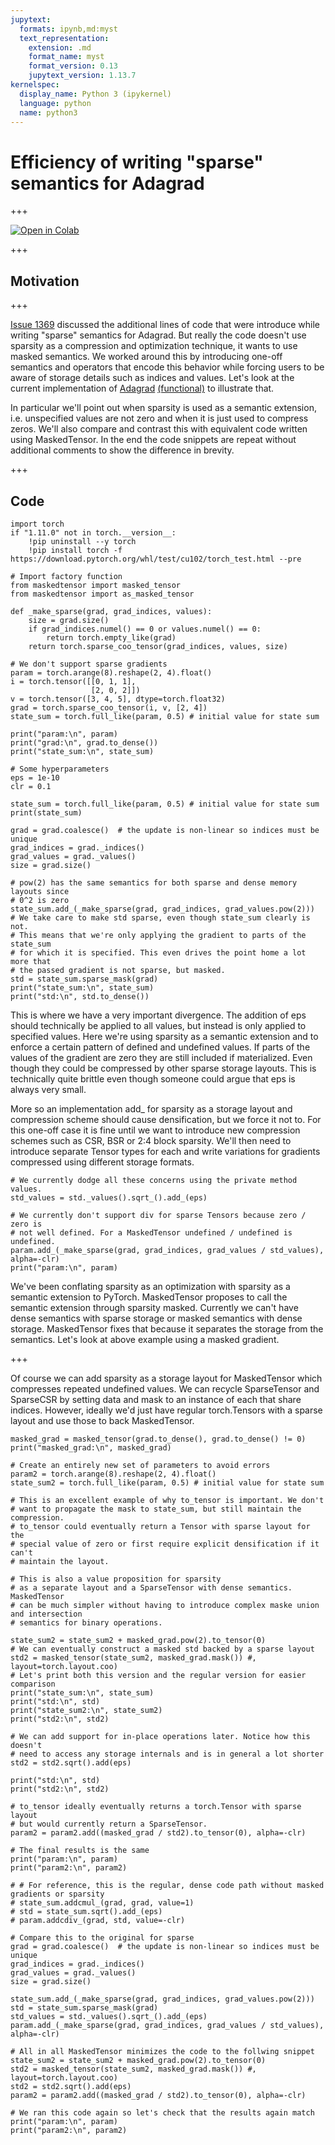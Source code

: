 ```yaml
---
jupytext:
  formats: ipynb,md:myst
  text_representation:
    extension: .md
    format_name: myst
    format_version: 0.13
    jupytext_version: 1.13.7
kernelspec:
  display_name: Python 3 (ipykernel)
  language: python
  name: python3
---
```


# Efficiency of writing "sparse" semantics for Adagrad

+++

[![Open in Colab](https://colab.research.google.com/assets/colab-badge.svg)](https://colab.research.google.com/github/pytorch/maskedtensor/blob/main/docs/source/notebooks/issue_1369.ipynb)

+++

## Motivation

+++

[Issue 1369](https://github.com/pytorch/pytorch/issues/1369) discussed the additional lines of code that were introduce while writing "sparse" semantics for Adagrad. But really the code doesn't use sparsity as a compression and optimization technique, it wants to use masked semantics. We worked around this by introducing one-off semantics and operators that encode this behavior while forcing users to be aware of storage details such as indices and values. Let's look at the current implementation of [Adagrad](https://github.com/pytorch/pytorch/blob/master/torch/optim/adagrad.py) [(functional)](https://github.com/pytorch/pytorch/blob/6c2f235d368b697072699e5ca9485fd97d0b9bcc/torch/optim/_functional.py#L16-L51) to illustrate that.

In particular we'll point out when sparsity is used as a semantic extension, i.e. unspecified values are not zero and when it is just used to compress zeros. We'll also compare and contrast this with equivalent code written using MaskedTensor. In the end the code snippets are repeat without additional comments to show the difference in brevity.

+++

## Code

```{code-cell} ipython3
import torch
if "1.11.0" not in torch.__version__:
    !pip uninstall --y torch
    !pip install torch -f https://download.pytorch.org/whl/test/cu102/torch_test.html --pre
```

```{code-cell} ipython3
# Import factory function
from maskedtensor import masked_tensor
from maskedtensor import as_masked_tensor
```

```{code-cell} ipython3
def _make_sparse(grad, grad_indices, values):
    size = grad.size()
    if grad_indices.numel() == 0 or values.numel() == 0:
        return torch.empty_like(grad)
    return torch.sparse_coo_tensor(grad_indices, values, size)

# We don't support sparse gradients
param = torch.arange(8).reshape(2, 4).float()
i = torch.tensor([[0, 1, 1],
                  [2, 0, 2]])
v = torch.tensor([3, 4, 5], dtype=torch.float32)
grad = torch.sparse_coo_tensor(i, v, [2, 4])
state_sum = torch.full_like(param, 0.5) # initial value for state sum

print("param:\n", param)
print("grad:\n", grad.to_dense())
print("state_sum:\n", state_sum)

# Some hyperparameters
eps = 1e-10
clr = 0.1
```

```{code-cell} ipython3
state_sum = torch.full_like(param, 0.5) # initial value for state sum
print(state_sum)

grad = grad.coalesce()  # the update is non-linear so indices must be unique
grad_indices = grad._indices()
grad_values = grad._values()
size = grad.size()

# pow(2) has the same semantics for both sparse and dense memory layouts since
# 0^2 is zero
state_sum.add_(_make_sparse(grad, grad_indices, grad_values.pow(2)))
# We take care to make std sparse, even though state_sum clearly is not.
# This means that we're only applying the gradient to parts of the state_sum
# for which it is specified. This even drives the point home a lot more that
# the passed gradient is not sparse, but masked.
std = state_sum.sparse_mask(grad)
print("state_sum:\n", state_sum)
print("std:\n", std.to_dense())
```

This is where we have a very important divergence. The addition of eps
should technically be applied to all values, but instead is only applied to
specified values. Here we're using sparsity as a semantic extension and
to enforce a certain pattern of defined and undefined values. If parts
of the values of the gradient are zero they are still included if materialized.
Even though they could be compressed by other sparse storage layouts.
This is technically quite brittle even though someone could argue that eps is
always very small.

More so an implementation add\_ for sparsity as a storage layout and compression
scheme should cause densification, but we force it not to. For this one-off
case it is fine until we want to introduce new compression schemes such as
CSR, BSR or 2:4 block sparsity. We'll then need to introduce separate Tensor
types for each and write variations for gradients compressed using different
storage formats.

```{code-cell} ipython3
# We currently dodge all these concerns using the private method values.
std_values = std._values().sqrt_().add_(eps)

# We currently don't support div for sparse Tensors because zero / zero is
# not well defined. For a MaskedTensor undefined / undefined is undefined.
param.add_(_make_sparse(grad, grad_indices, grad_values / std_values), alpha=-clr)
print("param:\n", param)
```

We've been conflating sparsity as an optimization with sparsity as a semantic extension to PyTorch. MaskedTensor proposes to call the semantic extension through sparsity masked. Currently we can't have dense semantics with sparse storage or masked semantics with dense storage. MaskedTensor fixes that because it separates the storage from the semantics. Let's look at above example using a masked gradient.

+++

Of course we can add sparsity as a storage layout for MaskedTensor which
compresses repeated undefined values. We can recycle SparseTensor and SparseCSR
by setting data and mask to an instance of each that share indices.
However, ideally we'd just have regular torch.Tensors with a sparse layout
and use those to back MaskedTensor.

```{code-cell} ipython3
masked_grad = masked_tensor(grad.to_dense(), grad.to_dense() != 0)
print("masked_grad:\n", masked_grad)
```

```{code-cell} ipython3
# Create an entirely new set of parameters to avoid errors
param2 = torch.arange(8).reshape(2, 4).float()
state_sum2 = torch.full_like(param, 0.5) # initial value for state sum
```

```{code-cell} ipython3
# This is an excellent example of why to_tensor is important. We don't
# want to propagate the mask to state_sum, but still maintain the compression.
# to_tensor could eventually return a Tensor with sparse layout for the
# special value of zero or first require explicit densification if it can't
# maintain the layout.

# This is also a value proposition for sparsity
# as a separate layout and a SparseTensor with dense semantics. MaskedTensor
# can be much simpler without having to introduce complex maske union and intersection
# semantics for binary operations.

state_sum2 = state_sum2 + masked_grad.pow(2).to_tensor(0)
# We can eventually construct a masked std backed by a sparse layout
std2 = masked_tensor(state_sum2, masked_grad.mask()) #, layout=torch.layout.coo)
# Let's print both this version and the regular version for easier comparison
print("state_sum:\n", state_sum)
print("std:\n", std)
print("state_sum2:\n", state_sum2)
print("std2:\n", std2)
```

```{code-cell} ipython3
# We can add support for in-place operations later. Notice how this doesn't
# need to access any storage internals and is in general a lot shorter
std2 = std2.sqrt().add(eps)

print("std:\n", std)
print("std2:\n", std2)

# to_tensor ideally eventually returns a torch.Tensor with sparse layout
# but would currently return a SparseTensor.
param2 = param2.add((masked_grad / std2).to_tensor(0), alpha=-clr)

# The final results is the same
print("param:\n", param)
print("param2:\n", param2)
```

```{code-cell} ipython3
# # For reference, this is the regular, dense code path without masked gradients or sparsity
# state_sum.addcmul_(grad, grad, value=1)
# std = state_sum.sqrt().add_(eps)
# param.addcdiv_(grad, std, value=-clr)

# Compare this to the original for sparse
grad = grad.coalesce()  # the update is non-linear so indices must be unique
grad_indices = grad._indices()
grad_values = grad._values()
size = grad.size()

state_sum.add_(_make_sparse(grad, grad_indices, grad_values.pow(2)))
std = state_sum.sparse_mask(grad)
std_values = std._values().sqrt_().add_(eps)
param.add_(_make_sparse(grad, grad_indices, grad_values / std_values), alpha=-clr)

# All in all MaskedTensor minimizes the code to the follwing snippet
state_sum2 = state_sum2 + masked_grad.pow(2).to_tensor(0)
std2 = masked_tensor(state_sum2, masked_grad.mask()) #, layout=torch.layout.coo)
std2 = std2.sqrt().add(eps)
param2 = param2.add((masked_grad / std2).to_tensor(0), alpha=-clr)

# We ran this code again so let's check that the results again match
print("param:\n", param)
print("param2:\n", param2)
```

```{code-cell} ipython3

```
